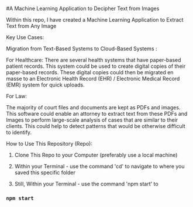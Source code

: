 #A Machine Learning Application to Decipher Text from Images

Within this repo, I have created a Machine Learning Application to Extract Text from Any Image

Key Use Cases:

Migration from Text-Based Systems to Cloud-Based Systems :

For Healthcare:
There are several health systems that have paper-based patient records. This system could be used to create digital copies of their paper-based records. These digital copies could then be migrated en masse to an Electronic Health Record (EHR) / Electronic Medical Record (EMR) system for quick uploads.

For Law:

The majority of court files and documents are kept as PDFs and images. This software could enable an attorney to extract text from these PDFs and Images to perform large-scale analysis of cases that are similar to their clients. This could help to detect patterns that would be otherwise difficult to identify.


How to Use This Repository (Repo):

1. Clone This Repo to your Computer (preferably use a local machine)

2. Within your Terminal -  use the command 'cd' to navigate to where you saved this specific folder

3. Still, Within your Terminal - use the command 'npm start' to

### `npm start`
